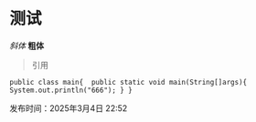 # 测试
*斜体*
**粗体**
> 引用


`public class main{ 
public static void main(String[]args){
System.out.println("666");
}
}`

发布时间：2025年3月4日 22:52